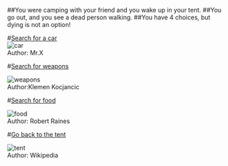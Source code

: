 ##You were camping with your friend and you wake up in your tent. 
##You go out, and you see a dead person walking.
##You have 4 choices, but dying is not an option!

#[Search for a car](cars/cars.md)  
![car](https://upload.wikimedia.org/wikipedia/commons/thumb/f/f5/De_facto_car.svg/794px-De_facto_car.svg.png )  
Author: Mr.X

#[Search for weapons](weapons/weapons.md)

![weapons](https://upload.wikimedia.org/wikipedia/commons/thumb/1/16/Weapon-stub.svg/500px-Weapon-stub.svg.png)  
Author:Klemen Kocjancic

#[Search for food](food/food.md)  

![food](https://c2.staticflickr.com/8/7367/9736120053_6cdddb09bd.jpg)  
Author: Robert Raines

#[Go back to the tent](tent/tent.md)

![tent](https://upload.wikimedia.org/wikipedia/commons/9/9f/Mosquito_net.jpg)  
Author: Wikipedia